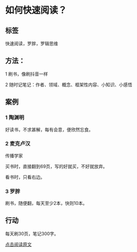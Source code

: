 # 如何快速阅读？

## 标签
快速阅读，罗胖，罗辑思维

## 方法：
1 刷书，像刷抖音一样

2 随时记笔记：作者、领域、概念、框架性内容、小知识、小感悟

## 案例
### 1 陶渊明
好读书，不求甚解，每有会意，便欣然忘食。

### 2 麦克卢汉
传播学家

买书时，直接翻到69页，写的好就买，不好就放弃。

看书时，只看右边。

### 3 罗胖
刷书，随便翻，每天至少2本，快则10本。

## 行动

每天刷30页，笔记300字。

[点击阅读原文](https://m.igetget.com/share/course/article?id=5Mr9mzb36pP4JL5535XkWqB2EYNegL)

